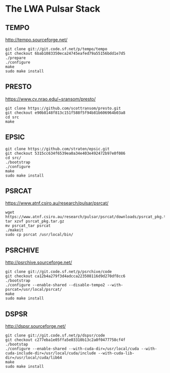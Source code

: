 # The LWA Pulsar Stack



## TEMPO
http://tempo.sourceforge.net/
```
git clone git://git.code.sf.net/p/tempo/tempo
git checkout 6bab1083350eca24745eafed79a55156bdd1e7d5
./prepare
./configure
make
sudo make install
```

## PRESTO
https://www.cv.nrao.edu/~sransom/presto/
```
git clone https://github.com/scottransom/presto.git
git checkout e90b8148f813c151f588f5f94b81b606964b03a8
cd src
make
```

## EPSIC
```
git clone https://github.com/straten/epsic.git
git checkout 5315cc634f6539ea0a34e403e492472b97e0f086
cd src/
./bootstrap
./configure
make
sudo make install
```

## PSRCAT
https://www.atnf.csiro.au/research/pulsar/psrcat/
```
wget https://www.atnf.csiro.au/research/pulsar/psrcat/downloads/psrcat_pkg.tar.gz
tar xzvf psrcat_pkg.tar.gz
mv psrcat_tar psrcat
./makeit
sudo cp psrcat /usr/local/bin/
```

## PSRCHIVE
http://psrchive.sourceforge.net/
```
git clone git://git.code.sf.net/p/psrchive/code
git checkout ca12b4a279f3d4adcca223508116d9d270df8cc6
./bootstrap
./configure --enable-shared --disable-tempo2 --with-psrcat=/usr/local/psrcat/
make
sudo make install
```

## DSPSR
http://dspsr.sourceforge.net/
```
git clone git://git.code.sf.net/p/dspsr/code
git checkout c277eba1e05ffa5e03310b13c2a0f0477758cf4f
./bootstap
./configure --enable-shared --with-cuda-dir=/usr/local/cuda --with-cuda-include-dir=/usr/local/cuda/include --with-cuda-lib-dir=/usr/local/cuda/lib64
make
sudo make install
```
